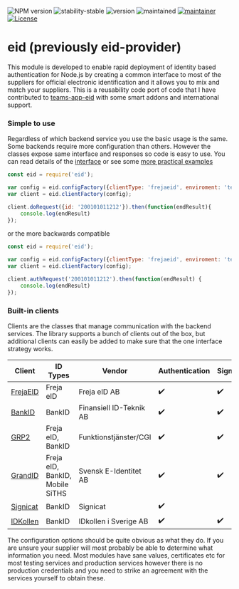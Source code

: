 ![NPM version](https://img.shields.io/npm/v/eid.svg?style=flat)
![stability-stable](https://img.shields.io/badge/stability-stable-green.svg)
![version](https://img.shields.io/badge/version-1.0.0-green.svg)
![maintained](https://img.shields.io/maintenance/yes/2022.svg)
[![maintainer](https://img.shields.io/badge/maintainer-dsorlov-blue.svg)](https://github.com/DSorlov)
[![License](https://img.shields.io/badge/License-MIT-blue.svg)](https://img.shields.io/github/license/DSorlov/eid)

# eid (previously eid-provider)
This module is developed to enable rapid deployment of identity based authentication for Node.js by creating a common interface to most of the suppliers for official electronic identification and it allows you to mix and match your suppliers. This is a reusability code port of code that I have contributed to [teams-app-eid](https://github.com/DennizSvens/teams-app-eid) with some smart addons and international support.

### Simple to use

Regardless of which backend service you use the basic usage is the same. Some backends require more configuration than others. However the classes expose same interface and responses so code is easy to use. You can read details of the [interface](docs/interface.md) or see some [more practical examples](docs/examples.md)   

```javascript
const eid = require('eid');

var config = eid.configFactory({clientType: 'frejaeid', enviroment: 'testing'});
var client = eid.clientFactory(config);

client.doRequest({id: '200101011212'}).then(function(endResult){
    console.log(endResult)
});
```

or the more backwards compatible

```javascript
const eid = require('eid');

var config = eid.configFactory({clientType: 'frejaeid', enviroment: 'testing'});
var client = eid.clientFactory(config);

client.authRequest('200101011212').then(function(endResult) {
    console.log(endResult)
});
```

### Built-in clients

Clients are the classes that manage communication with the backend services. The library supports a bunch of clients out of the box, but additional clients can easily be added to make sure that the one interface strategy works.

| Client | ID Types | Vendor | Authentication | Signing | Markets |
| --- | --- | --- | --- | --- | --- |
| [FrejaEID](clients/frejaeid/readme.md) | Freja eID | Freja eID AB | :heavy_check_mark: | :heavy_check_mark: | :sweden: :denmark: :norway: :finland: |
| [BankID](clients/bankid/readme.md) | BankID | Finansiell ID-Teknik AB | :heavy_check_mark: | :heavy_check_mark: | :sweden: |
| [GRP2](clients/grp2/readme.md) | Freja eID, BankID | Funktionstjänster/CGI | :heavy_check_mark: | :heavy_check_mark: | :sweden: |
| [GrandID](clients/grandid/readme.md) | Freja eID, BankID, Mobile SiTHS | Svensk E-Identitet AB | :heavy_check_mark: | :heavy_check_mark: | :sweden: |
| [Signicat](clients/signicat/readme.md) | BankID | Signicat | :heavy_check_mark: |  | :sweden: |
| [IDKollen](clients/idkollen/readme.md) | BankID | IDkollen i Sverige AB | :heavy_check_mark: | :heavy_check_mark:  | :sweden: |

The configuration options should be quite obvious as what they do. If you are unsure your supplier will most probably be able to determine what information you need. Most modules have sane values, certificates etc for most testing services and production services however there is no production credentials and you need to strike an agreement with the services yourself to obtain these.
